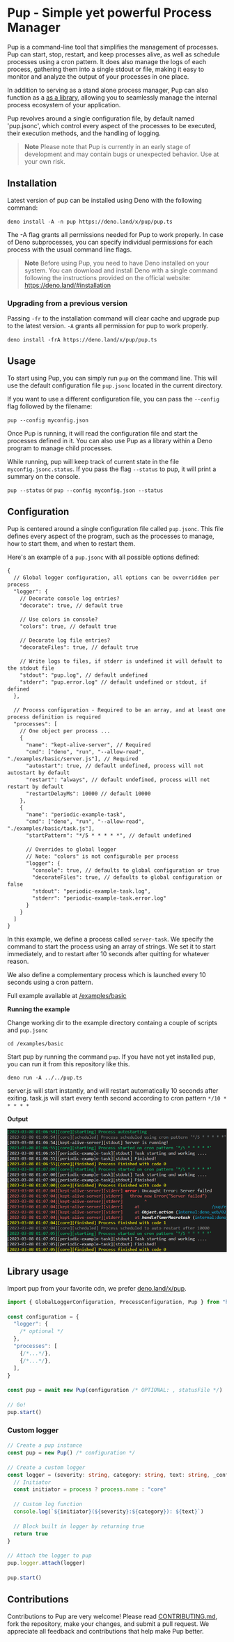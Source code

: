 # Pup - Simple yet powerful Process Manager

Pup is a command-line tool that simplifies the management of processes. Pup can start, stop, restart, and keep processes alive, as well as schedule processes using a cron pattern. It does also manage
the logs of each process, gathering them into a single stdout or file, making it easy to monitor and analyze the output of your processes in one place.

In addition to serving as a stand alone process manager, Pup can also function as a [as a library](#library-usage), allowing you to seamlessly manage the internal process ecosystem of your
application.

Pup revolves around a single configuration file, by default named 'pup.jsonc', which control every aspect of the processes to be executed, their execution methods, and the handling of logging.

> **Note** Please note that Pup is currently in an early stage of development and may contain bugs or unexpected behavior. Use at your own risk.

## Installation

Latest version of pup can be installed using Deno with the following command:

`deno install -A -n pup https://deno.land/x/pup/pup.ts`

The -A flag grants all permissions needed for Pup to work properly. In case of Deno subprocesses, you can specify individual permissions for each process with the usual command line flags.

> **Note** Before using Pup, you need to have Deno installed on your system. You can download and install Deno with a single command following the instructions provided on the official website:
> https://deno.land/#installation

### Upgrading from a previous version

Passing `-fr` to the installation command will clear cache and upgrade pup to the latest version. `-A` grants all permission for pup to work properly.

`deno install -frA https://deno.land/x/pup/pup.ts`

## Usage

To start using Pup, you can simply run `pup` on the command line. This will use the default configuration file `pup.jsonc` located in the current directory.

If you want to use a different configuration file, you can pass the `--config` flag followed by the filename:

`pup --config myconfig.json`

Once Pup is running, it will read the configuration file and start the processes defined in it. You can also use Pup as a library within a Deno program to manage child processes.

While running, pup will keep track of current state in the file `myconfig.jsonc.status`. If you pass the flag `--status` to pup, it will print a summary on the console.

`pup --status` or `pup --config myconfig.json --status`

## Configuration

Pup is centered around a single configuration file called `pup.jsonc`. This file defines every aspect of the program, such as the processes to manage, how to start them, and when to restart them.

Here's an example of a `pup.jsonc` with all possible options defined:

```jsonc
{
  // Global logger configuration, all options can be ovverridden per process
  "logger": {
    // Decorate console log entries?
    "decorate": true, // default true

    // Use colors in console?
    "colors": true, // default true

    // Decorate log file entries?
    "decorateFiles": true, // default true

    // Write logs to files, if stderr is undefined it will default to the stdout file
    "stdout": "pup.log", // default undefined
    "stderr": "pup.error.log" // default undefined or stdout, if defined
  },

  // Process configuration - Required to be an array, and at least one process definition is required
  "processes": [
    // One object per process ...
    {
      "name": "kept-alive-server", // Required
      "cmd": ["deno", "run", "--allow-read", "./examples/basic/server.js"], // Required
      "autostart": true, // default undefined, process will not autostart by default
      "restart": "always", // default undefined, process will not restart by default
      "restartDelayMs": 10000 // default 10000
    },
    {
      "name": "periodic-example-task",
      "cmd": ["deno", "run", "--allow-read", "./examples/basic/task.js"],
      "startPattern": "*/5 * * * * *", // default undefined

      // Overrides to global logger
      // Note: "colors" is not configurable per process
      "logger": {
        "console": true, // defaults to global configuration or true
        "decorateFiles": true, // defaults to global configuration or false
        "stdout": "periodic-example-task.log",
        "stderr": "periodic-example-task.error.log"
      }
    }
  ]
}
```

In this example, we define a process called `server-task`. We specify the command to start the process using an array of strings. We set it to start immediately, and to restart after 10 seconds after
quitting for whatever reason.

We also define a complementary process which is launched every 10 seconds using a cron pattern.

Full example available at [/examples/basic](/examples/basic)

**Running the example**

Change working dir to the example directory containg a couple of scripts and `pup.jsonc`

```
cd /examples/basic
```

Start pup by running the command `pup`. If you have not yet installed pup, you can run it from this repository like this.

```
deno run -A ../../pup.ts
```

server.js will start instantly, and will restart automatically 10 seconds after exiting. task.js will start every tenth second according to cron pattern `*/10 * * * * *`

**Output**

![Pup example logs](/docs/pup-logs.png "Pup example logs")

## Library usage

Import pup from your favorite cdn, we prefer [deno.land/x/pup](https://deno.land/x/pup).

```ts
import { GlobalLoggerConfiguration, ProcessConfiguration, Pup } from "https://deno.land/x/pup/pup.ts"

const configuration = {
  "logger": {
    /* optional */
  },
  "processes": [
    {/*...*/},
    {/*...*/},
  ],
}

const pup = await new Pup(configuration /* OPTIONAL: , statusFile */)

// Go!
pup.start()
```

### Custom logger

```ts
// Create a pup instance
const pup = new Pup() /* configuration */

// Create a custom logger
const logger = (severity: string, category: string, text: string, _config?: GlobalLoggerConfiguration, process?: ProcessConfiguration) => {
  // Initiator
  const initiator = process ? process.name : "core"

  // Custom log function
  console.log(`${initiator}(${severity}:${category}): ${text}`)

  // Block built in logger by returning true
  return true
}

// Attach the logger to pup
pup.logger.attach(logger)

pup.start()
```

## Contributions

Contributions to Pup are very welcome! Please read [CONTRIBUTING.md](/docs/CONTRIBUTING.md), fork the repository, make your changes, and submit a pull request. We appreciate all feedback and
contributions that help make Pup better.
